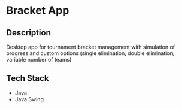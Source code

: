 # Bracket App

## Description

Desktop app for tournament bracket management with simulation of progress and custom options (single elimination, double elimination, variable number of teams)

## Tech Stack

- Java
- Java Swing
